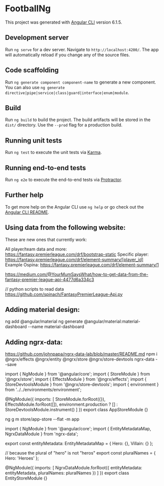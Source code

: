 # FootballNg

This project was generated with [Angular CLI](https://github.com/angular/angular-cli) version 6.1.5.

## Development server

Run `ng serve` for a dev server. Navigate to `http://localhost:4200/`. The app will automatically reload if you change any of the source files.

## Code scaffolding

Run `ng generate component component-name` to generate a new component. You can also use `ng generate directive|pipe|service|class|guard|interface|enum|module`.

## Build

Run `ng build` to build the project. The build artifacts will be stored in the `dist/` directory. Use the `--prod` flag for a production build.

## Running unit tests

Run `ng test` to execute the unit tests via [Karma](https://karma-runner.github.io).

## Running end-to-end tests

Run `ng e2e` to execute the end-to-end tests via [Protractor](http://www.protractortest.org/).

## Further help

To get more help on the Angular CLI use `ng help` or go check out the [Angular CLI README](https://github.com/angular/angular-cli/blob/master/README.md).




## Using data from the following website:
These are new ones that currently work:

All player/team data and more: https://fantasy.premierleague.com/drf/bootstrap-static
Specific player: https://fantasy.premierleague.com/drf/element-summary/[player_id]
Example Ospina: https://fantasy.premierleague.com/drf/element-summary/1

https://medium.com/@YourMumSaysWhat/how-to-get-data-from-the-fantasy-premier-league-api-4477d6a334c3



// python scripts to read data
https://github.com/spinach/FantasyPremierLeague-Api.py


## Adding material design:
ng add @angular/material
ng generate @angular/material:material-dashboard --name material-dashboard


## Adding ngrx-data:

https://github.com/johnpapa/ngrx-data-lab/blob/master/README.md
npm i @ngrx/effects @ngrx/entity @ngrx/store @ngrx/store-devtools ngrx-data --save

import { NgModule } from '@angular/core';
import { StoreModule } from '@ngrx/store';
import { EffectsModule } from '@ngrx/effects';
import { StoreDevtoolsModule } from '@ngrx/store-devtools';
import { environment } from '../../environments/environment';

@NgModule({
  imports: [
    StoreModule.forRoot({}),
    EffectsModule.forRoot([]),
    environment.production ? [] : StoreDevtoolsModule.instrument()
  ]
})
export class AppStoreModule {}

ng g m store/app-store --flat -m app

import { NgModule } from '@angular/core';
import { EntityMetadataMap, NgrxDataModule } from 'ngrx-data';

export const entityMetadata: EntityMetadataMap = {
  Hero: {},
  Villain: {}
};

// because the plural of "hero" is not "heros"
export const pluralNames = { Hero: 'Heroes' };

@NgModule({
  imports: [
    NgrxDataModule.forRoot({
      entityMetadata: entityMetadata,
      pluralNames: pluralNames
    })
  ]
})
export class EntityStoreModule {}


